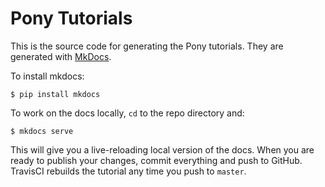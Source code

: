 # Pony Tutorials

This is the source code for generating the Pony tutorials. They are generated 
with [MkDocs](http://www.mkdocs.org).

To install mkdocs:

```
$ pip install mkdocs
```

To work on the docs locally, `cd` to the repo directory and:

```
$ mkdocs serve
```

This will give you a live-reloading local version of the docs. When you are
ready to publish your changes, commit everything and push to GitHub. TravisCI
rebuilds the tutorial any time you push to `master`.
